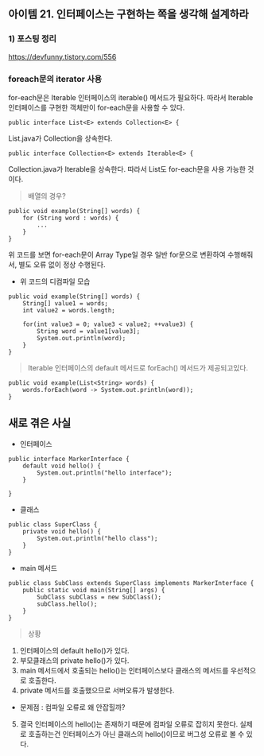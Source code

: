 ## 아이템 21. 인터페이스는 구현하는 쪽을 생각해 설계하라

### 1) 포스팅 정리
https://devfunny.tistory.com/556

### foreach문의 iterator 사용
for-each문은 Iterable 인터페이스의 iterable() 메서드가 필요하다.
따라서 Iterable 인터페이스를 구현한 객체만이 for-each문을 사용할 수 있다.

```
public interface List<E> extends Collection<E> {
```
List.java가 Collection을 상속한다.

```
public interface Collection<E> extends Iterable<E> {
```
Collection.java가 Iterable을 상속한다.
따라서 List도 for-each문을 사용 가능한 것이다.

> 배열의 경우?
```
public void example(String[] words) {
    for (String word : words) {
        ...
    }
}
```

위 코드를 보면 for-each문이 Array Type일 경우 일반 for문으로 변환하여 수행해줘서, 별도 오류 없이 정상 수행된다.

- 위 코드의 디컴파일 모습
```
public void example(String[] words) {
    String[] value1 = words;
    int value2 = words.length;

    for(int value3 = 0; value3 < value2; ++value3) {
        String word = value1[value3];
        System.out.println(word);
    }
}
```

> Iterable 인터페이스의 default 메서드로 forEach() 메서드가 제공되고있다.
```
public void example(List<String> words) {
    words.forEach(word -> System.out.println(word));
}
```

## 새로 겪은 사실
- 인터페이스
```
public interface MarkerInterface {
    default void hello() {
        System.out.println("hello interface");
    }

}
```

- 클래스
```
public class SuperClass {
    private void hello() {
        System.out.println("hello class");
    }
}
```

- main 메서드
```
public class SubClass extends SuperClass implements MarkerInterface {
    public static void main(String[] args) {
        SubClass subClass = new SubClass();
        subClass.hello();
    }
}
```

> 상황
1. 인터페이스의 default hello()가 있다.
2. 부모클래스의 private hello()가 있다.
3. main 메서드에서 호출되는 hello()는 인터페이스보다 클래스의 메서드를 우선적으로 호출한다.
4. private 메서드를 호출했으므로 서버오류가 발생한다.

- 문제점 : 컴파일 오류로 왜 안잡힐까?
5. 결국 인터페이스의 hello()는 존재하기 때문에 컴파일 오류로 잡히지 못한다.
   실제로 호출하는건 인터페이스가 아닌 클래스의 hello()이므로 버그성 오류로 볼 수 있다.

